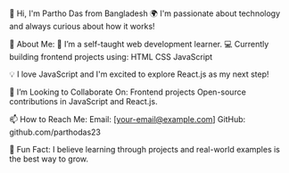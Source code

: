 👋 Hi, I'm Partho Das from Bangladesh
🌍 I'm passionate about technology and always curious about how it works!

🚀 About Me:
🔭 I’m a self-taught web development learner.
💻 Currently building frontend projects using:
HTML
CSS
JavaScript

💡 I love JavaScript and I'm excited to explore React.js as my next step!

🤝 I’m Looking to Collaborate On:
Frontend projects
Open-source contributions in JavaScript and React.js.

📫 How to Reach Me:
Email: [your-email@example.com]
GitHub: github.com/parthodas23

🧩 Fun Fact:
I believe learning through projects and real-world examples is the best way to grow.

